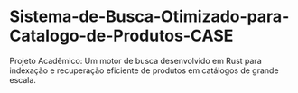 # Sistema-de-Busca-Otimizado-para-Catalogo-de-Produtos-CASE
Projeto Acadêmico: Um motor de busca desenvolvido em Rust para indexação e recuperação eficiente de produtos em catálogos de grande escala.
